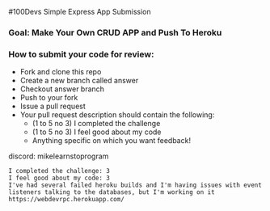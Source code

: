 #100Devs Simple Express App Submission

### Goal: Make Your Own CRUD APP and Push To Heroku

### How to submit your code for review:

- Fork and clone this repo
- Create a new branch called answer
- Checkout answer branch
- Push to your fork
- Issue a pull request
- Your pull request description should contain the following:
  - (1 to 5 no 3) I completed the challenge
  - (1 to 5 no 3) I feel good about my code
  - Anything specific on which you want feedback!

discord: mikelearnstoprogram
```
I completed the challenge: 3
I feel good about my code: 3
I've had several failed heroku builds and I'm having issues with event listeners talking to the databases, but I'm working on it
https://webdevrpc.herokuapp.com/
```
